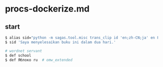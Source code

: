# procs-dockerize.md
## start
```sh
$ alias sid="python -m sagas.tool.misc trans_clip id 'en;zh-CN;ja' en False"
$ sid 'Saya menyelesaikan buku ini dalam dua hari.'

# wordnet servant
$ def school
$ def Яблоко ru  # omw_extended
```
